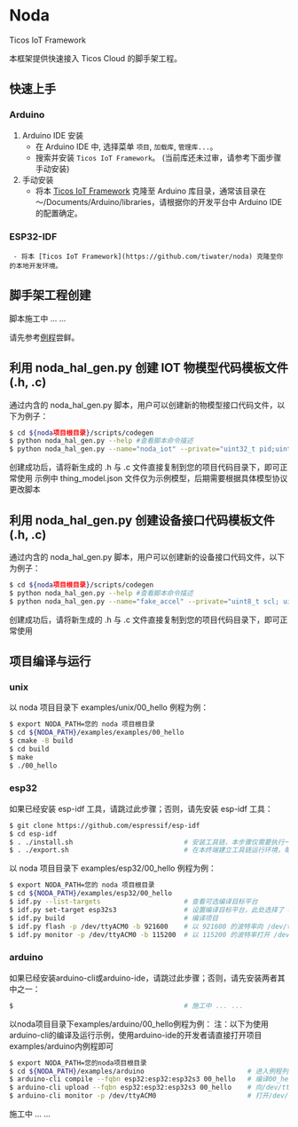 # Noda
Ticos IoT Framework

本框架提供快速接入 Ticos Cloud 的脚手架工程。

## 快速上手

### Arduino

  1. Arduino IDE 安装
     - 在 Arduino IDE 中, 选择菜单 `项目`, `加载库`, `管理库...`。
     - 搜索并安装 `Ticos IoT Framework`。 (当前库还未过审，请参考下面步骤手动安装)
  2. 手动安装
     - 将本 [Ticos IoT Framework](https://github.com/tiwater/noda) 克隆至 Arduino 库目录，通常该目录在 ～/Documents/Arduino/libraries，请根据你的开发平台中 Arduino IDE 的配置确定。

### ESP32-IDF

     - 将本 [Ticos IoT Framework](https://github.com/tiwater/noda) 克隆至你的本地开发环境。

## 脚手架工程创建

脚本施工中 ... ...

请先参考[例程](#项目编译与运行)尝鲜。

## 利用 noda_hal_gen.py 创建 IOT 物模型代码模板文件(.h, .c)

通过内含的 noda_hal_gen.py 脚本，用户可以创建新的物模型接口代码文件，以下为例子：

```bash
$ cd ${noda项目根目录}/scripts/codegen
$ python noda_hal_gen.py --help #查看脚本命令描述
$ python noda_hal_gen.py --name="noda_iot" --private="uint32_t pid;uint32_t did; uint32_t skey;" --json='templates/thing_model.json'
```

创建成功后，请将新生成的 .h 与 .c 文件直接复制到您的项目代码目录下，即可正常使用
示例中 thing_model.json 文件仅为示例模型，后期需要根据具体模型协议更改脚本

## 利用 noda_hal_gen.py 创建设备接口代码模板文件(.h, .c)

通过内含的 noda_hal_gen.py 脚本，用户可以创建新的设备接口代码文件，以下为例子：

```bash
$ cd ${noda项目根目录}/scripts/codegen
$ python noda_hal_gen.py --help #查看脚本命令描述
$ python noda_hal_gen.py --name="fake_accel" --private="uint8_t scl; uint8_t sda; uint8_t addr; uint8_t freq;" --public="float x; float y; float z;"
```

创建成功后，请将新生成的 .h 与 .c 文件直接复制到您的项目代码目录下，即可正常使用

## 项目编译与运行

### unix

以 noda 项目目录下 examples/unix/00_hello 例程为例：

```bash
$ export NODA_PATH=您的 noda 项目根目录
$ cd ${NODA_PATH}/examples/examples/00_hello
$ cmake -B build
$ cd build
$ make
$ ./00_hello
```

### esp32

如果已经安装 esp-idf 工具，请跳过此步骤；否则，请先安装 esp-idf 工具：

```bash
$ git clone https://github.com/espressif/esp-idf
$ cd esp-idf
$ . ./install.sh                            # 安装工具链，本步骤仅需要执行一次
$ . ./export.sh                             # 在本终端建立工具链运行环境，每个新建终端都需要执行一次
```

以 noda 项目目录下 examples/esp32/00_hello 例程为例：

```bash
$ export NODA_PATH=您的 noda 项目根目录
$ cd ${NODA_PATH}/examples/esp32/00_hello
$ idf.py --list-targets                     # 查看可选编译目标平台
$ idf.py set-target esp32s3                 # 设置编译目标平台，此处选择了 esp32s3
$ idf.py build                              # 编译项目
$ idf.py flash -p /dev/ttyACM0 -b 921600    # 以 921600 的波特率向 /dev/ttyACM0 端口烧录固件，波特率与端口请根据实际情况填写
$ idf.py monitor -p /dev/ttyACM0 -b 115200  # 以 115200 的波特率打开 /dev/ttyACM0 端口查看固件的打印信息，波特率与端口请根据实际情况填写
```

### arduino

如果已经安装arduino-cli或arduino-ide，请跳过此步骤；否则，请先安装两者其中之一：

```bash
$                                           # 施工中 ... ...
```

以noda项目目录下examples/arduino/00_hello例程为例：
注：以下为使用arduino-cli的编译及运行示例，使用arduino-ide的开发者请直接打开项目examples/arduino内例程即可

```bash
$ export NODA_PATH=您的noda项目根目录
$ cd ${NODA_PATH}/examples/arduino                          # 进入例程列表目录
$ arduino-cli compile --fqbn esp32:esp32:esp32s3 00_hello   # 编译00_hello工程，请根据实际版型填写--fqbn参数
$ arduino-cli upload --fqbn esp32:esp32:esp32s3 00_hello    # 向/dev/ttyACM0端口烧录固件
$ arduino-cli monitor -p /dev/ttyACM0                       # 打开/dev/ttyACM0端口查看固件的打印信息
```

施工中 ... ...
